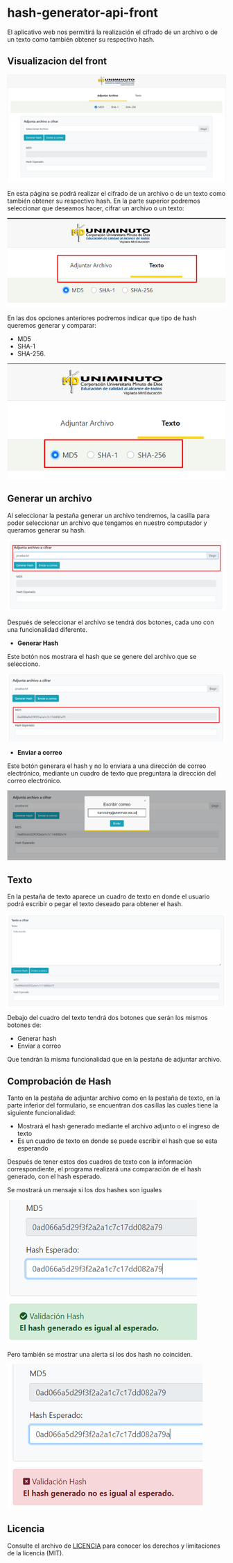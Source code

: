 # hash-generator-api-front

El aplicativo web nos permitirá la realización el cifrado de un archivo o de un texto como también obtener su respectivo hash.

## Visualizacion del front

![alt](https://github.com/lmanriquebo/hash-generator-api-front/blob/master/imgReadme/principal.png)

En esta página se podrá realizar el cifrado de un archivo o de un texto como también obtener su respectivo hash.
En la parte superior podremos seleccionar que deseamos hacer, cifrar un archivo o un texto:

![alt](https://github.com/lmanriquebo/hash-generator-api-front/blob/master/imgReadme/archivoTexto.png)

En las dos opciones anteriores podremos indicar que tipo de hash queremos generar y comparar:
- MD5
- SHA-1
- SHA-256.

![alt](https://github.com/lmanriquebo/hash-generator-api-front/blob/master/imgReadme/tipoHash.png)


## Generar un archivo
Al seleccionar la pestaña generar un archivo tendremos, la casilla para poder seleccionar un archivo que tengamos en nuestro computador y queramos generar su hash.

![alt](https://github.com/lmanriquebo/hash-generator-api-front/blob/master/imgReadme/adjuntarArchivo.png)

Después de seleccionar el archivo se tendrá dos botones, cada uno con una funcionalidad diferente.

- **Generar Hash**

Este botón nos mostrara el hash que se genere del archivo que se selecciono.

![alt](https://github.com/lmanriquebo/hash-generator-api-front/blob/master/imgReadme/generarHash.png)

- **Enviar a correo**

Este botón generara el hash y no lo enviara a una dirección de correo electrónico, mediante un cuadro de texto que preguntara la dirección del correo electrónico.

![alt](https://github.com/lmanriquebo/hash-generator-api-front/blob/master/imgReadme/enviarCorreo.png)

## Texto
En la pestaña de texto aparece un cuadro de texto en donde el usuario podrá escribir o pegar el texto deseado para obtener el hash.

![alt](https://github.com/lmanriquebo/hash-generator-api-front/blob/master/imgReadme/texto.png)

Debajo del cuadro del texto tendrá dos botones que serán los mismos botones de:
- Generar hash
- Enviar a correo

Que tendrán la misma funcionalidad que en la pestaña de adjuntar archivo.

## Comprobación de Hash
Tanto en la pestaña de adjuntar archivo como en la pestaña de texto, en la parte inferior del formulario, se encuentran dos casillas las cuales tiene la siguiente funcionalidad:

- Mostrará el hash generado mediante el archivo adjunto o el ingreso de texto
- Es un cuadro de texto en donde se puede escribir el hash que se esta esperando 

Después de tener estos dos cuadros de texto con la información correspondiente, el programa realizará una comparación de el hash generado, con el hash esperado.

Se mostrará un mensaje si los dos hashes son iguales

![alt](https://github.com/lmanriquebo/hash-generator-api-front/blob/master/imgReadme/alertaBien.png)

Pero también se mostrar una alerta si los dos hash no coinciden.

![alt](https://github.com/lmanriquebo/hash-generator-api-front/blob/master/imgReadme/alertaError.png)

## Licencia

Consulte el archivo de [LICENCIA](https://github.com/lmanriquebo/hash-generator-api-front/blob/master/LICENSE.md) para conocer los derechos y limitaciones de la licencia (MIT).
